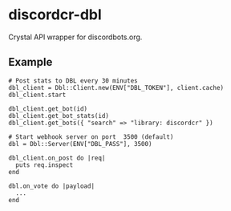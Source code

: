 # discordcr-dbl

Crystal API wrapper for discordbots.org.

## Example

```crystal
# Post stats to DBL every 30 minutes
dbl_client = Dbl::Client.new(ENV["DBL_TOKEN"], client.cache)
dbl_client.start

dbl_client.get_bot(id)
dbl_client.get_bot_stats(id)
dbl_client.get_bots({ "search" => "library: discordcr" })

# Start webhook server on port  3500 (default)
dbl = Dbl::Server(ENV["DBL_PASS"], 3500)

dbl_client.on_post do |req|
  puts req.inspect
end

dbl.on_vote do |payload|
  ...
end
```

